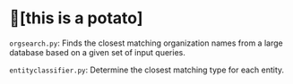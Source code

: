 # <span title="potato">🥔[this is a potato]</span>


`orgsearch.py`: Finds the closest matching organization names from a large database based on a given set of input queries.

`entityclassifier.py`: Determine the closest matching type for each entity.

